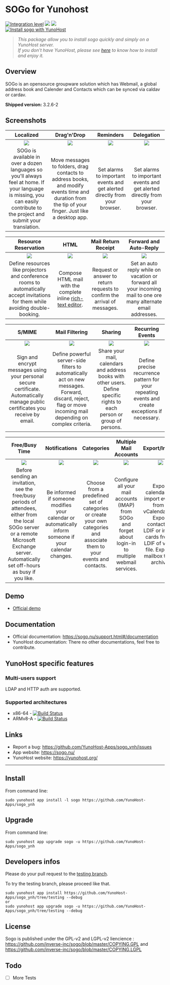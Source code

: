 SOGo for Yunohost
=================

[![Integration level](https://dash.yunohost.org/integration/sogo.svg)](https://dash.yunohost.org/appci/app/sogo) ![](https://ci-apps.yunohost.org/ci/badges/sogo.status.svg) ![](https://ci-apps.yunohost.org/ci/badges/sogo.maintain.svg)  
[![Install sogo with YunoHost](https://install-app.yunohost.org/install-with-yunohost.svg)](https://install-app.yunohost.org/?app=sogo)

> *This package allow you to install sogo quickly and simply on a YunoHost server.  
If you don't have YunoHost, please see [here](https://yunohost.org/#/install) to know how to install and enjoy it.*

Overview
--------

SOGo is an opensource groupware solution which has Webmail, a global address book and Calender and Contacts which can be synced via caldav or cardav.

**Shipped version:** 3.2.6-2

Screenshots
-----------

| Localized |Drag'n'Drop | Reminders | Delegation |
| :------------: | :------------: | :------------: | :------------: |
| ![](https://sogo.nu/img/features/localized.png) | ![](https://sogo.nu/img/features/dnd_01.png) | ![](https://sogo.nu/img/features/reminders.png) | ![](https://sogo.nu/img/features/delegation.png) |
| SOGo is available in over a dozen languages so you'll always feel at home. If your language is missing, you can easily contribute to the project and submit your translation. | Move messages to folders, drag contacts to address books, and modify events time and duration from the tip of your finger. Just like a desktop app. | Set alarms to important events and get alerted directly from your browser. | Set alarms to important events and get alerted directly from your browser. | Delegate access to your mail account or delegate an invitation to another person. |

| Resource Reservation | HTML | Mail Return Receipt | Forward and Auto-Reply |
| :------------: | :------------: | :------------: | :------------: |
| ![](https://sogo.nu/img/features/resource.png) | ![](https://sogo.nu/img/features/html.png) | ![](https://sogo.nu/img/features/return-receipt.png) | ![](https://sogo.nu/img/features/auto-reply.png) |
| Define resources like projectors and conference rooms to automatically accept invitations for them while avoiding double-booking. | Compose HTML mail with the complete inline [rich-text editor](http://www.ckeditor.com). | Request or answer to return requests to confirm the arrival of messages. | Set an auto reply while on vacation or forward all your incoming mail to one ore many alternate email addresses. |

| S/MIME | Mail Filtering | Sharing | Recurring Events |
| :------------: | :------------: | :------------: | :------------: |
| ![](https://sogo.nu/img/features/security.png) | ![](https://sogo.nu/img/features/mail-filters.png) | ![](https://sogo.nu/img/features/sharing.png) | ![](https://sogo.nu/img/features/recurring-events.png) |
| Sign and encrypt messages using your personal secure certificate. Automatically manage public certificates you receive by email. | Define powerful server-side filters to automatically act on new messages. Forward, discard, reject, flag or move incoming mail depending on complex criteria. | Share your mail, calendars and address books with other users. Define specific rights to each person or group of persons. | Define precise recurrence pattern for your repeating events and create exceptions if necessary. |

| Free/Busy Time | Notifications | Categories | Multiple Mail Accounts  | Export/Import |
| :------------: | :------------: | :------------: | :------------: | :------------: |
| ![](https://sogo.nu/img/features/freebusy.png) | ![](https://sogo.nu/img/features/notifications.png) | ![](https://sogo.nu/img/features/categories.png) | ![](https://sogo.nu/img/features/imap-accounts.png) | ![](https://sogo.nu/img/features/import.png) |
| Before sending an invitation, see the free/busy periods of attendees, either from the local SOGo server or a remote Microsoft Exchange server. Automatically set off-hours as busy if you like. | Be informed if someone modifies your calendar or automatically inform someone if your calendar changes. | Choose from a predefined set of categories or create your own categories and associate them to your events and contacts. | Configure all your mail accounts (IMAP) from SOGo and forget about login-in to multiple webmail services. | Export calendars or import events from a vCalendar file. Export contacts to LDIF or import cards from a LDIF of vCard file. Export a mailbox to zip archive. |


Demo
----

* [Official demo](https://sogo.nu/)

<!--## Configuration

TODO complete-->

Documentation
-------------

 * Official documentation: https://sogo.nu/support.html#/documentation
 * YunoHost documentation: There no other documentations, feel free to contribute.

YunoHost specific features
--------------------------

### Multi-users support

LDAP and HTTP auth are supported.

### Supported architectures

* x86-64 - [![Build Status](https://ci-apps.yunohost.org/ci/logs/sogo%20%28Apps%29.svg)](https://ci-apps.yunohost.org/ci/apps/sogo/)
* ARMv8-A - [![Build Status](https://ci-apps-arm.yunohost.org/ci/logs/sogo%20%28Apps%29.svg)](https://ci-apps-arm.yunohost.org/ci/apps/sogo/)

<!--Limitations
------------

* Any known limitations.

Additional informations
-----------------------

* Other informations you would add about this application-->

Links
-----

 * Report a bug: https://github.com/YunoHost-Apps/sogo_ynh/issues
 * App website: https://sogo.nu/
 * YunoHost website: https://yunohost.org/

---

Install
-------

From command line:

`sudo yunohost app install -l sogo https://github.com/YunoHost-Apps/sogo_ynh`

Upgrade
-------

From command line:

`sudo yunohost app upgrade sogo -u https://github.com/YunoHost-Apps/sogo_ynh`

Developers infos
----------------

Please do your pull request to the [testing branch](https://github.com/YunoHost-Apps/sogo_ynh/tree/testing).

To try the testing branch, please proceed like that.
```
sudo yunohost app install https://github.com/YunoHost-Apps/sogo_ynh/tree/testing --debug
or
sudo yunohost app upgrade sogo -u https://github.com/YunoHost-Apps/sogo_ynh/tree/testing --debug
```

License
-------

Sogo is published under the GPL-v2 and LGPL-v2 liencience : https://github.com/inverse-inc/sogo/blob/master/COPYING.GPL and https://github.com/inverse-inc/sogo/blob/master/COPYING.LGPL

Todo
----

-[ ] More Tests
